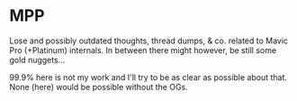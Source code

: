 # MPP

Lose and possibly outdated thoughts, thread dumps, & co. related to Mavic Pro (+Platinum) internals.
In between there might however, be still some gold nuggets...

99.9% here is not my work and I'll try to be as clear as possible about that.
None (here) would be possible without the OGs.
